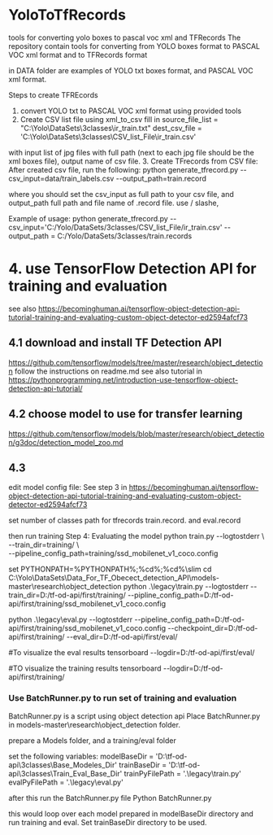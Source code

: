 # YoloToTfRecords
tools for converting yolo boxes to pascal voc xml and TFRecords
The repository contain tools for converting from YOLO boxes format to PASCAL VOC xml format and to TFRecords format

in DATA folder are examples of YOLO txt boxes format, and PASCAL VOC xml format.

Steps to create TFREcords
1. convert YOLO txt to PASCAL VOC xml format using provided tools
2. Create CSV list file using xml_to_csv 
  fill in 
   source_file_list = "C:\\Yolo\\DataSets\\3classes\\ir_train.txt"
  dest_csv_file = 'C:\\Yolo\\DataSets\\3classes\\CSV_list_File\\ir_train.csv'
  
  with input list of jpg files with full path (next to each jpg file should be the xml boxes file), output name of csv file.
3. Create TFrecords from CSV file:
  After created csv file, run the following:
  python generate_tfrecord.py --csv_input=data/train_labels.csv  --output_path=train.record
  
  where you should set the csv_input as full path to your csv file, and output_path full path and file name of .record file.
  use / slashe, 
  
  Example of usage:
   python generate_tfrecord.py --csv_input='C:/Yolo/DataSets/3classes/CSV_list_File/ir_train.csv' --output_path = C:/Yolo/DataSets/3classes/train.records
   
 # 4. use TensorFlow Detection API for training and evaluation 
 see also https://becominghuman.ai/tensorflow-object-detection-api-tutorial-training-and-evaluating-custom-object-detector-ed2594afcf73
  ## 4.1 download and install TF Detection API
  https://github.com/tensorflow/models/tree/master/research/object_detection
  follow the instructions on readme.md
  see also tutorial in https://pythonprogramming.net/introduction-use-tensorflow-object-detection-api-tutorial/
  
  ## 4.2 choose model to use for transfer learning
  https://github.com/tensorflow/models/blob/master/research/object_detection/g3doc/detection_model_zoo.md
  
  ## 4.3 
   edit model config file:
   See step 3 in https://becominghuman.ai/tensorflow-object-detection-api-tutorial-training-and-evaluating-custom-object-detector-ed2594afcf73
   
   set number of classes
   path for tfrecords train.record. and eval.record
   
   then run training Step 4: Evaluating the model
   python train.py --logtostderr \ 
       --train_dir=training/ \       
 --pipeline_config_path=training/ssd_mobilenet_v1_coco.config
 
 
 
 set PYTHONPATH=%PYTHONPATH%;%cd%;%cd%\slim
cd C:\Yolo\DataSets\Data_For_TF_Obecect_detection_API\models-master\research\object_detection
python .\legacy\train.py --logtostderr --train_dir=D:/tf-od-api/first/training/ --pipline_config_path=D:/tf-od-api/first/training/ssd_mobilenet_v1_coco.config

python .\legacy\eval.py    --logtostderr --pipeline_config_path=D:/tf-od-api/first/training/ssd_mobilenet_v1_coco.config   --checkpoint_dir=D:/tf-od-api/first/training/ --eval_dir=D:/tf-od-api/first/eval/

#To visualize the eval results
tensorboard --logdir=D:/tf-od-api/first/eval/

#TO visualize the training results
tensorboard --logdir=D:/tf-od-api/first/training/
 ### Use BatchRunner.py to run set of training and evaluation
 
 BatchRunner.py is a script using object detection api
 Place BatchRunner.py in models-master\research\object_detection folder.
 
 prepare a Models folder, and a training/eval folder
 
 set the following variables:
   modelBaseDir = 'D:\\tf-od-api\\3classes\\Base_Modeles_Dir'
  trainBaseDir = 'D:\\tf-od-api\\3classes\\Train_Eval_Base_Dir'
  trainPyFilePath = '.\\legacy\\train.py'
  evalPyFilePath = '.\\legacy\\eval.py'
  
  after this run the BatchRunner.py file
  Python BatchRunner.py
  
  this would loop over each model prepared in modelBaseDir directory
  and run training and eval.
  Set trainBaseDir directory to be used.
  
 
   
   
